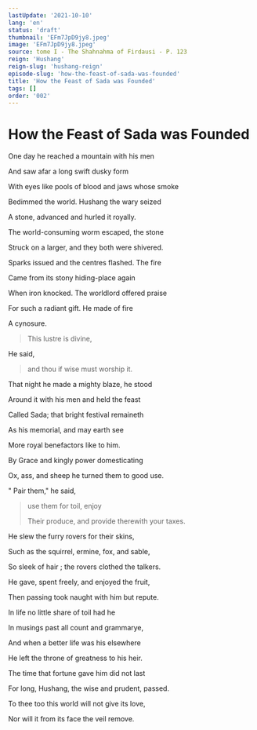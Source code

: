 ```yaml
---
lastUpdate: '2021-10-10'
lang: 'en'
status: 'draft'
thumbnail: 'EFm7JpD9jy8.jpeg'
image: 'EFm7JpD9jy8.jpeg'
source: tome I - The Shahnahma of Firdausi - P. 123
reign: 'Hushang'
reign-slug: 'hushang-reign'
episode-slug: 'how-the-feast-of-sada-was-founded'
title: 'How the Feast of Sada was Founded'
tags: []
order: '002'
---
```


<!-- LTeX: language=en -->

# How the Feast of Sada was Founded

One day he reached a mountain with his men

And saw afar a long swift dusky form

With eyes like pools of blood and jaws whose smoke

Bedimmed the world. Hushang the wary seized

A stone, advanced and hurled it royally.

The world-consuming worm escaped, the stone

Struck on a larger, and they both were shivered.

Sparks issued and the centres flashed. The fire

Came from its stony hiding-place again

When iron knocked. The worldlord offered praise

For such a radiant gift. He made of fire

A cynosure.

> This lustre is divine,

He said,

> and thou if wise must worship it.

That night he made a mighty blaze, he stood

Around it with his men and held the feast

Called Sada; that bright festival remaineth

As his memorial, and may earth see

More royal benefactors like to him.

By Grace and kingly power domesticating

Ox, ass, and sheep he turned them to good use.

" Pair them," he said,

> use them for toil, enjoy
>
> Their produce, and provide therewith your taxes.

He slew the furry rovers for their skins,

Such as the squirrel, ermine, fox, and sable,

So sleek of hair ; the rovers clothed the talkers.

He gave, spent freely, and enjoyed the fruit,

Then passing took naught with him but repute.

In life no little share of toil had he

In musings past all count and grammarye,

And when a better life was his elsewhere

He left the throne of greatness to his heir.

The time that fortune gave him did not last

For long, Hushang, the wise and prudent, passed.

To thee too this world will not give its love,

Nor will it from its face the veil remove.

